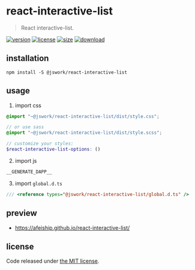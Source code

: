 # react-interactive-list
> React interactive-list.

[![version][version-image]][version-url]
[![license][license-image]][license-url]
[![size][size-image]][size-url]
[![download][download-image]][download-url]

## installation
```shell
npm install -S @jswork/react-interactive-list
```

## usage
1. import css
  ```scss
  @import "~@jswork/react-interactive-list/dist/style.css";

  // or use sass
  @import "~@jswork/react-interactive-list/dist/style.scss";

  // customize your styles:
  $react-interactive-list-options: ()
  ```
2. import js
  ```js
__GENERATE_DAPP__
  ```
3. import `global.d.ts`
```ts
/// <reference types="@jswork/react-interactive-list/global.d.ts" />
```

## preview
- https://afeiship.github.io/react-interactive-list/

## license
Code released under [the MIT license](https://github.com/afeiship/react-interactive-list/blob/master/LICENSE.txt).

[version-image]: https://img.shields.io/npm/v/@jswork/react-interactive-list
[version-url]: https://npmjs.org/package/@jswork/react-interactive-list

[license-image]: https://img.shields.io/npm/l/@jswork/react-interactive-list
[license-url]: https://github.com/afeiship/react-interactive-list/blob/master/LICENSE.txt

[size-image]: https://img.shields.io/bundlephobia/minzip/@jswork/react-interactive-list
[size-url]: https://github.com/afeiship/react-interactive-list/blob/master/dist/react-interactive-list.min.js

[download-image]: https://img.shields.io/npm/dm/@jswork/react-interactive-list
[download-url]: https://www.npmjs.com/package/@jswork/react-interactive-list
